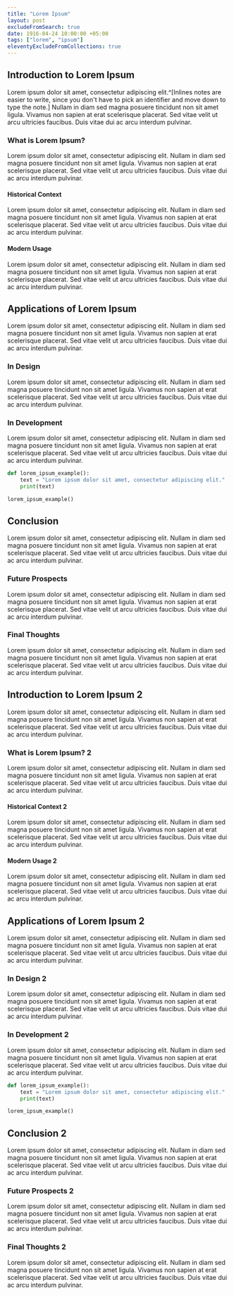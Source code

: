 ```yaml
---
title: "Lorem Ipsum"
layout: post
excludeFromSearch: true
date: 1916-04-24 10:00:00 +05:00
tags: ["lorem", "ipsum"]
eleventyExcludeFromCollections: true
---
```


## Introduction to Lorem Ipsum

Lorem ipsum dolor sit amet, consectetur adipiscing elit.^[Inlines notes are easier to write, since
you don't have to pick an identifier and move down to type the
note.] Nullam in diam sed magna posuere tincidunt non sit amet ligula. Vivamus non sapien at erat scelerisque placerat. Sed vitae velit ut arcu ultricies faucibus. Duis vitae dui ac arcu interdum pulvinar.

### What is Lorem Ipsum?

Lorem ipsum dolor sit amet, consectetur adipiscing elit. Nullam in diam sed magna posuere tincidunt non sit amet ligula. Vivamus non sapien at erat scelerisque placerat. Sed vitae velit ut arcu ultricies faucibus. Duis vitae dui ac arcu interdum pulvinar.

#### Historical Context

Lorem ipsum dolor sit amet, consectetur adipiscing elit. Nullam in diam sed magna posuere tincidunt non sit amet ligula. Vivamus non sapien at erat scelerisque placerat. Sed vitae velit ut arcu ultricies faucibus. Duis vitae dui ac arcu interdum pulvinar.

#### Modern Usage

Lorem ipsum dolor sit amet, consectetur adipiscing elit. Nullam in diam sed magna posuere tincidunt non sit amet ligula. Vivamus non sapien at erat scelerisque placerat. Sed vitae velit ut arcu ultricies faucibus. Duis vitae dui ac arcu interdum pulvinar.

## Applications of Lorem Ipsum

Lorem ipsum dolor sit amet, consectetur adipiscing elit. Nullam in diam sed magna posuere tincidunt non sit amet ligula. Vivamus non sapien at erat scelerisque placerat. Sed vitae velit ut arcu ultricies faucibus. Duis vitae dui ac arcu interdum pulvinar.

### In Design

Lorem ipsum dolor sit amet, consectetur adipiscing elit. Nullam in diam sed magna posuere tincidunt non sit amet ligula. Vivamus non sapien at erat scelerisque placerat. Sed vitae velit ut arcu ultricies faucibus. Duis vitae dui ac arcu interdum pulvinar.

### In Development

Lorem ipsum dolor sit amet, consectetur adipiscing elit. Nullam in diam sed magna posuere tincidunt non sit amet ligula. Vivamus non sapien at erat scelerisque placerat. Sed vitae velit ut arcu ultricies faucibus. Duis vitae dui ac arcu interdum pulvinar.

```python
def lorem_ipsum_example():
    text = "Lorem ipsum dolor sit amet, consectetur adipiscing elit."
    print(text)

lorem_ipsum_example()
```

## Conclusion

Lorem ipsum dolor sit amet, consectetur adipiscing elit. Nullam in diam sed magna posuere tincidunt non sit amet ligula. Vivamus non sapien at erat scelerisque placerat. Sed vitae velit ut arcu ultricies faucibus. Duis vitae dui ac arcu interdum pulvinar.

### Future Prospects

Lorem ipsum dolor sit amet, consectetur adipiscing elit. Nullam in diam sed magna posuere tincidunt non sit amet ligula. Vivamus non sapien at erat scelerisque placerat. Sed vitae velit ut arcu ultricies faucibus. Duis vitae dui ac arcu interdum pulvinar.

### Final Thoughts

Lorem ipsum dolor sit amet, consectetur adipiscing elit. Nullam in diam sed magna posuere tincidunt non sit amet ligula. Vivamus non sapien at erat scelerisque placerat. Sed vitae velit ut arcu ultricies faucibus. Duis vitae dui ac arcu interdum pulvinar.

## Introduction to Lorem Ipsum 2

Lorem ipsum dolor sit amet, consectetur adipiscing elit. Nullam in diam sed magna posuere tincidunt non sit amet ligula. Vivamus non sapien at erat scelerisque placerat. Sed vitae velit ut arcu ultricies faucibus. Duis vitae dui ac arcu interdum pulvinar.

### What is Lorem Ipsum? 2

Lorem ipsum dolor sit amet, consectetur adipiscing elit. Nullam in diam sed magna posuere tincidunt non sit amet ligula. Vivamus non sapien at erat scelerisque placerat. Sed vitae velit ut arcu ultricies faucibus. Duis vitae dui ac arcu interdum pulvinar.

#### Historical Context 2

Lorem ipsum dolor sit amet, consectetur adipiscing elit. Nullam in diam sed magna posuere tincidunt non sit amet ligula. Vivamus non sapien at erat scelerisque placerat. Sed vitae velit ut arcu ultricies faucibus. Duis vitae dui ac arcu interdum pulvinar.

#### Modern Usage 2

Lorem ipsum dolor sit amet, consectetur adipiscing elit. Nullam in diam sed magna posuere tincidunt non sit amet ligula. Vivamus non sapien at erat scelerisque placerat. Sed vitae velit ut arcu ultricies faucibus. Duis vitae dui ac arcu interdum pulvinar.

## Applications of Lorem Ipsum 2

Lorem ipsum dolor sit amet, consectetur adipiscing elit. Nullam in diam sed magna posuere tincidunt non sit amet ligula. Vivamus non sapien at erat scelerisque placerat. Sed vitae velit ut arcu ultricies faucibus. Duis vitae dui ac arcu interdum pulvinar.

### In Design 2

Lorem ipsum dolor sit amet, consectetur adipiscing elit. Nullam in diam sed magna posuere tincidunt non sit amet ligula. Vivamus non sapien at erat scelerisque placerat. Sed vitae velit ut arcu ultricies faucibus. Duis vitae dui ac arcu interdum pulvinar.

### In Development 2

Lorem ipsum dolor sit amet, consectetur adipiscing elit. Nullam in diam sed magna posuere tincidunt non sit amet ligula. Vivamus non sapien at erat scelerisque placerat. Sed vitae velit ut arcu ultricies faucibus. Duis vitae dui ac arcu interdum pulvinar.

```python
def lorem_ipsum_example():
    text = "Lorem ipsum dolor sit amet, consectetur adipiscing elit."
    print(text)

lorem_ipsum_example()
```

## Conclusion 2

Lorem ipsum dolor sit amet, consectetur adipiscing elit. Nullam in diam sed magna posuere tincidunt non sit amet ligula. Vivamus non sapien at erat scelerisque placerat. Sed vitae velit ut arcu ultricies faucibus. Duis vitae dui ac arcu interdum pulvinar.

### Future Prospects 2

Lorem ipsum dolor sit amet, consectetur adipiscing elit. Nullam in diam sed magna posuere tincidunt non sit amet ligula. Vivamus non sapien at erat scelerisque placerat. Sed vitae velit ut arcu ultricies faucibus. Duis vitae dui ac arcu interdum pulvinar.

### Final Thoughts 2

Lorem ipsum dolor sit amet, consectetur adipiscing elit. Nullam in diam sed magna posuere tincidunt non sit amet ligula. Vivamus non sapien at erat scelerisque placerat. Sed vitae velit ut arcu ultricies faucibus. Duis vitae dui ac arcu interdum pulvinar.
